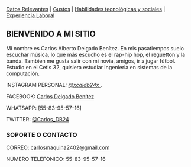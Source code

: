 [Datos Relevantes](./datos.md) | [Gustos](./gustos.md) | [Habilidades tecnológicas y sociales](./habilidades.md) | [Experiencia Laboral](./experiencia.md)
## BIENVENIDO A MI SITIO 
Mi nombre es Carlos Alberto Delgado Benítez. En mis pasatiempos suelo escuchar música, lo que más escucho es el rap-hip hop, el reguetton y la banda. Tambien me gusta salir con mi novia, amigos, ir a jugar fútbol. Estudio en el Cetis 32, quisiera estudiar Ingenieria en sistemas de la computación.

INSTAGRAM PERSONAL:   [ _@xcaldb24x_ ](https://www.instagram.com/_xcaldb24x_/). 

FACEBOOK:  [Carlos Delgado Benítez](https://www.facebook.com/carlos.delgadobenitez.9)

WHATSAPP:  [55-83-95-57-16]

TWITTER:   [@Carlos_DB24](https://twitter.com/Carlos_DB24)





### SOPORTE O CONTACTO

CORREO: carlosmaquina2402@gmail.com

NÚMERO TELEFÓNICO: 55-83-95-57-16





